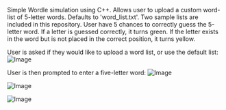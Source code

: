 Simple Wordle simulation using C++. Allows user to upload a custom word-list of 5-letter words. Defaults to 'word_list.txt'. Two sample lists are included in this repository. User have 5 chances to correctly guess the 5-letter word. If a letter is guessed correctly, it turns green. If the letter exists in the word but is not placed in the correct position, it turns yellow. 

User is asked if they would like to upload a word list, or use the default list:
![Image](https://github.com/user-attachments/assets/3c903d9e-dfde-47dd-8e93-427269eb39d1)

User is then prompted to enter a five-letter word:
![Image](https://github.com/user-attachments/assets/c5cdfebb-fa5b-45e0-973f-7c1fd2e1abac)


![Image](https://github.com/user-attachments/assets/011e62d5-fc55-4fc1-8c28-99a5968c2ed8)


![Image](https://github.com/user-attachments/assets/50b37bdd-da88-47e4-aa6d-28d5181e4766)
